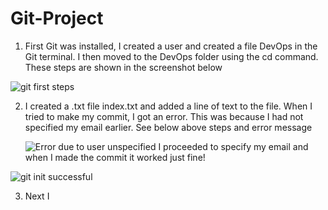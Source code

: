 # Git-Project
1. First Git was installed, I created a user and created a file DevOps in the Git terminal.
I then moved to the DevOps folder using the cd command. 
These steps are shown in the screenshot below

![git first steps ](https://github.com/oghare01/Git-Project/assets/141191975/5232371d-1d55-49fc-a7cc-02f1a17067ca)

2. I created a .txt file index.txt and added a line of text to the file.
   When I tried to make my commit, I got an error. This was because I had not specified my email earlier.
   See below above steps and error message

   ![Error due to user unspecified](https://github.com/oghare01/Git-Project/assets/141191975/c90e86c9-8d2e-4c2c-9579-8869fcec3922)
I proceeded to specify my email and when I made the commit it worked just fine!

![git init successful](https://github.com/oghare01/Git-Project/assets/141191975/3e7f81cd-0eb5-43f0-aed4-9890ad960b14)

3. Next I 


   

